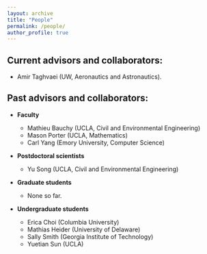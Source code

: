 ```yaml
---
layout: archive
title: "People"
permalink: /people/
author_profile: true
---
```


## Current advisors and collaborators:
* Amir Taghvaei (UW, Aeronautics and Astronautics).

## Past advisors and collaborators:
* **Faculty**
  - Mathieu Bauchy (UCLA, Civil and Environmental Engineering)
  - Mason Porter (UCLA, Mathematics)
  - Carl Yang (Emory University, Computer Science)

* **Postdoctoral scientists**
  - Yu Song (UCLA, Civil and Environmental Engineering)

* **Graduate students**
  - None so far.

* **Undergraduate students**
  - Erica Choi (Columbia University)
  - Mathias Heider (University of Delaware)
  - Sally Smith (Georgia Institute of Technology)
  - Yuetian Sun (UCLA)
